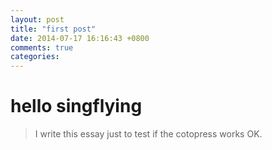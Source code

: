 ```yaml
---
layout: post
title: "first post"
date: 2014-07-17 16:16:43 +0800
comments: true
categories: 
---
```


# hello singflying

> I write this essay just to test if the cotopress works OK.
